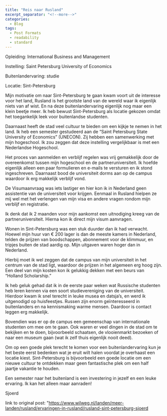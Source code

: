 ```yaml
---
title: "Reis naar Rusland"
excerpt_separator: "<!--more-->"
categories:
  - Blog
tags:
  - Post Formats
  - readability
  - standard
---
```


Opleiding: International Business and Management

Instelling: Saint Petersburg University of Economics

Buitenlandervaring: studie

Locatie: Sint-Petersburg


Mijn motivatie om naar Sint-Petersburg te gaan kwam voort uit de interesse voor het land, Rusland is het grootste land van de wereld waar ik eigenlijk niets van af wist. En na deze buitenlandervaring eigenlijk nog maar een klein beetje meer. Ik heb bewust Sint-Petersburg als locatie gekozen omdat het toegankelijk leek voor buitenlandse studenten.

Daarnaast heeft de stad veel cultuur te bieden om een kijkje te nemen in het land.
Ik heb een semester gestudeerd aan de “Saint Petersburg State University of Economics” (UNECON). Zij hebben een samenwerking met mijn hogeschool. Ik zou zeggen dat deze instelling vergelijkbaar is met een Nederlandse Hogeschool.


Het proces van aanmelden en verblijf regelen was vrij gemakkelijk door de overeenkomst tussen mijn hogeschool en de partneruniversiteit. Ik hoefde eigenlijk alleen een paar formulieren en e-mails te versturen en ik stond ingeschreven. Daarnaast bood de universiteit dorms aan op de campus waardoor ik erg makkelijk verblijf vond.

De Visumaanvraag was iets lastiger en hier kon ik in Nederland geen assistentie van de universiteit voor krijgen. Eenmaal in Rusland hielpen ze mij wel met het verlengen van mijn visa en andere vragen rondom mijn verblijf en registratie.

Ik denk dat ik 2 maanden voor mijn aankomst een uitnodiging kreeg van de partneruniversiteit. Hierna kon ik direct mijn visum aanvragen.


Wonen in Sint-Petersburg was een stuk duurder dan ik had verwacht. Hoewel mijn huur van € 200 lager is dan de meeste kamers in Nederland, telden de prijzen van boodschappen, abonnement voor de klimmuur, en tripjes buiten de stad aardig op. Mijn uitgaven waren hoger dan in Nederland.

Hierbij moet ik wel zeggen dat de campus van mijn universiteit in het centrum van de stad ligt, waardoor de prijzen in het algemeen erg hoog zijn. Een deel van mijn kosten kon ik gelukkig dekken met een beurs van “Holland Scholarship.”

Ik heb geluk gehad dat ik in de eerste paar weken wat Russische studenten heb leren kennen via een soort studievereniging van de universiteit. Hierdoor kwam ik snel terecht in leuke musea en datsja’s, en werd ik uitgenodigd op huisfeestjes. Russen zijn enorm geïnteresseerd in buitenlanders en na kennismaking warme mensen. Daardoor is contact leggen erg makkelijk.

Bovendien was er op de campus een gemeenschap van internationale studenten om mee om te gaan. Ook waren er veel dingen in de stad om te bekijken en te doen, bijvoorbeeld schaatsen, de vlooienmarkt bezoeken of naar een museum gaan (wat ik zelf thuis eigenlijk nooit deed).

Om op een goede plek terecht te komen voor een buitenlandervaring kun je het beste eerst bedenken wat je eruit wilt halen voordat je overhaast een locatie kiest. Sint-Petersburg is bijvoorbeeld een goede locatie om een nieuwe cultuur te ontdekken maar geen fantastische plek om een half jaartje vakantie te houden.

Een semester naar het buitenland is een investering in jezelf en een leuke ervaring. Ik kan het alleen maar aanraden!

Sjoerd


link to original post:
"https://www.wilweg.nl/landen/meer-landen/rusland/ervaringen-in-rusland/rusland-sint-petersburg-sjoerd
